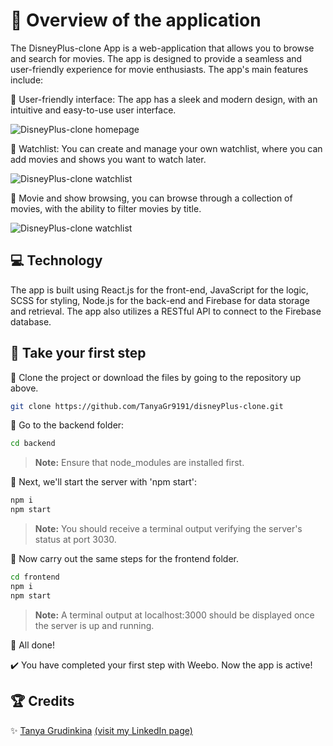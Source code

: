 # 🚀 Overview of the application

The DisneyPlus-clone App is a web-application that allows you to browse and search for movies. The app is designed to provide a seamless and user-friendly experience for movie enthusiasts. The app's main features include:

🔸 User-friendly interface: The app has a sleek and modern design, with an intuitive and easy-to-use user interface.

![DisneyPlus-clone homepage](https://res.cloudinary.com/dxwlsxl5s/image/upload/v1673537638/2_h1obgq.jpg)

🔸 Watchlist: You can create and manage your own watchlist, where you can add movies and shows you want to watch later.

![DisneyPlus-clone watchlist](https://res.cloudinary.com/dxwlsxl5s/image/upload/v1673537742/7_myhmaz.jpg)

🔸 Movie and show browsing, you can browse through a collection of movies, with the ability to filter movies by title.

![DisneyPlus-clone watchlist](https://res.cloudinary.com/dxwlsxl5s/image/upload/v1673537878/8_mti8xr.jpg)

## 💻 Technology

The app is built using React.js for the front-end, JavaScript for the logic, SCSS for styling, Node.js for the back-end and Firebase for data storage and retrieval. The app also utilizes a RESTful API to connect to the Firebase database.


## 🐾 Take your first step

🔹 Clone the project or download the files by going to the repository up above.

```sh
git clone https://github.com/TanyaGr9191/disneyPlus-clone.git
```
🔹 Go to the backend folder:
```sh
cd backend
```
>**Note:** Ensure that node_modules are installed first.

🔹 Next, we'll start the server with 'npm start':
```sh
npm i
npm start
```
>**Note:** You should receive a terminal output verifying the server's status at port 3030.

🔹 Now carry out the same steps for the frontend folder.
```sh
cd frontend
npm i
npm start
```

>**Note:** A terminal output at localhost:3000 should be displayed once the server is up and running.

👏 All done! 

✔️ You have completed your first step with Weebo. Now the app is active!

## 🏆 Credits

✨ [Tanya Grudinkina](https://github.com/TanyaGr9191) [(visit my LinkedIn page)](https://www.linkedin.com/in/tanya-grudinkina/)
